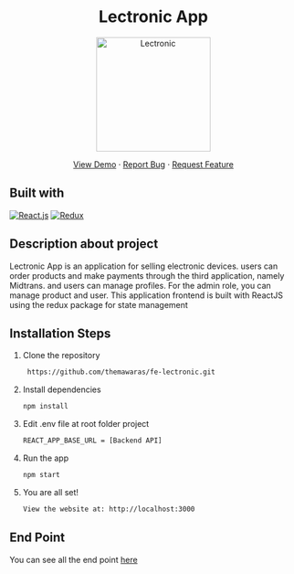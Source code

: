<h1 align="center">
 Lectronic App
</h1>

<p align="center">
    <img src="https://res.cloudinary.com/dlyp1s66j/image/upload/v1658298984/Logo_zjryrz.png" width="200px" alt="Lectronic" />
</p>

<p align="center">
    <a href="/#" target="blank">View Demo</a>
  · <a href="https://github.com/Irsad99/FE-Lectronics-App/issues">Report Bug</a>
  · <a href="https://github.com/Irsad99/FE-Lectronics-App/pulls">Request Feature</a>
</p>

## Built with

[![React.js](https://img.shields.io/badge/Reactjs-100000?style=for-the-badge&logo=React&logoColor=white&labelColor=4B8286&color=7CD4D7)](https://reactjs.org/)
[![Redux](https://img.shields.io/badge/redux-100000?style=for-the-badge&logo=redux&logoColor=white&labelColor=6456D0&color=513EBA)](https://redux-toolkit.js.org/)

## Description about project

Lectronic App is an application for selling electronic devices. users can order products and make payments through the third application, namely Midtrans. and users can manage profiles. For the admin role, you can manage product and user. This application frontend is built with ReactJS using the redux package for state management

## Installation Steps

1. Clone the repository

   ```bash
    https://github.com/themawaras/fe-lectronic.git
   ```

2. Install dependencies

   ```bash
   npm install
   ```

3. Edit .env file at root folder project

   ```sh
   REACT_APP_BASE_URL = [Backend API]
   ```

4. Run the app

   ```bash
   npm start
   ```

5. You are all set!

   ```bash
   View the website at: http://localhost:3000
   ```

## End Point

You can see all the end point [here](https://documenter.getpostman.com/view/12136790/UzJPLExt#df1f63e0-c9bf-4db2-b0ca-67ec3a17e2a2)
